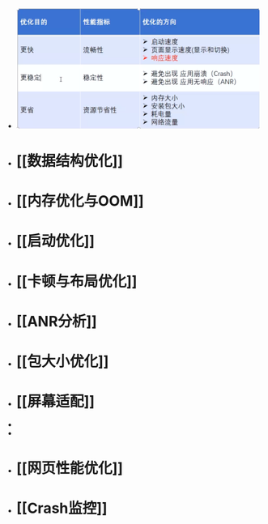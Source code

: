 - ![image.png](../assets/image_1692698784070_0.png)
- # [[数据结构优化]]
- # [[内存优化与OOM]]
- # [[启动优化]]
- # [[卡顿与布局优化]]
- # [[ANR分析]]
- # [[包大小优化]]
- # [[屏幕适配]]
-
-
- # [[网页性能优化]]
- # [[Crash监控]]